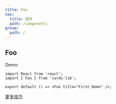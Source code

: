 ```yaml
---
title: Foo
nav:
  title: 组件
  path: /components
group:
  path: /
---
```


## Foo

Demo:

```tsx
import React from 'react';
import { Foo } from 'cards-lib';

export default () => <Foo title="First Demo" />;
```

[更多技巧](https://d.umijs.org/guide/demo-principle)
